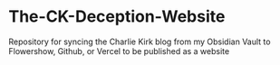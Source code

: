 # The-CK-Deception-Website
Repository for syncing the Charlie Kirk blog from my Obsidian Vault to Flowershow, Github, or Vercel to be published as a website 
